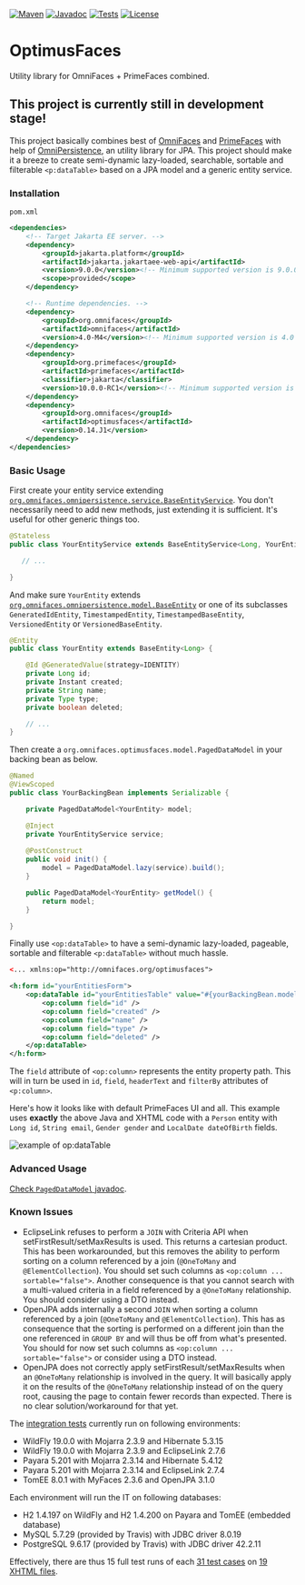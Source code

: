 [![Maven](https://img.shields.io/maven-metadata/v/https/repo.maven.apache.org/maven2/org/omnifaces/optimusfaces/maven-metadata.xml.svg)](https://repo.maven.apache.org/maven2/org/omnifaces/optimusfaces/)
[![Javadoc](https://javadoc.io/badge/org.omnifaces/optimusfaces.svg)](https://javadoc.io/doc/org.omnifaces/optimusfaces) 
[![Tests](https://github.com/omnifaces/optimusfaces/actions/workflows/maven.yml/badge.svg)](https://github.com/omnifaces/optimusfaces/actions)
[![License](https://img.shields.io/:license-apache-blue.svg)](https://www.apache.org/licenses/LICENSE-2.0.html)

# OptimusFaces

Utility library for OmniFaces + PrimeFaces combined.


## This project is currently still in development stage!

This project basically combines best of [OmniFaces](http://omnifaces.org/) and [PrimeFaces](http://www.primefaces.org/) with help of [OmniPersistence](https://github.com/omnifaces/omnipersistence), an utility library for JPA. This project should make it a breeze to create semi-dynamic lazy-loaded, searchable, sortable and filterable `<p:dataTable>` based on a JPA model and a generic entity service.


### Installation

`pom.xml`

```XML
<dependencies>
    <!-- Target Jakarta EE server. -->
    <dependency>
        <groupId>jakarta.platform</groupId>
        <artifactId>jakarta.jakartaee-web-api</artifactId>
        <version>9.0.0</version><!-- Minimum supported version is 9.0.0 -->
        <scope>provided</scope>
    </dependency>

    <!-- Runtime dependencies. -->
    <dependency>
        <groupId>org.omnifaces</groupId>
        <artifactId>omnifaces</artifactId>
        <version>4.0-M4</version><!-- Minimum supported version is 4.0 -->
    </dependency>
    <dependency>
        <groupId>org.primefaces</groupId>
        <artifactId>primefaces</artifactId>
        <classifier>jakarta</classifier>
        <version>10.0.0-RC1</version><!-- Minimum supported version is 10.0.0 -->
    </dependency>
    <dependency>
        <groupId>org.omnifaces</groupId>
        <artifactId>optimusfaces</artifactId>
        <version>0.14.J1</version>
    </dependency>
</dependencies>
```

### Basic Usage

First create your entity service extending [`org.omnifaces.omnipersistence.service.BaseEntityService`](https://static.javadoc.io/org.omnifaces/omnipersistence/latest/org/omnifaces/persistence/service/BaseEntityService.html). You don't necessarily need to add new methods, just extending it is sufficient. It's useful for other generic things too.

```Java
@Stateless
public class YourEntityService extends BaseEntityService<Long, YourEntity> {

   // ...

}
```

And make sure `YourEntity` extends [`org.omnifaces.omnipersistence.model.BaseEntity`](https://static.javadoc.io/org.omnifaces/omnipersistence/latest/org/omnifaces/persistence/model/BaseEntity.html) or one of its subclasses `GeneratedIdEntity`, `TimestampedEntity`, `TimestampedBaseEntity`, `VersionedEntity` or `VersionedBaseEntity`.

```Java
@Entity
public class YourEntity extends BaseEntity<Long> {

    @Id @GeneratedValue(strategy=IDENTITY)
    private Long id;
    private Instant created;
    private String name;
    private Type type;
    private boolean deleted;

    // ...
}
```

Then create a `org.omnifaces.optimusfaces.model.PagedDataModel` in your backing bean as below.

```Java
@Named
@ViewScoped
public class YourBackingBean implements Serializable {

    private PagedDataModel<YourEntity> model;

    @Inject
    private YourEntityService service;
    
    @PostConstruct
    public void init() {
        model = PagedDataModel.lazy(service).build();
    }

    public PagedDataModel<YourEntity> getModel() {
        return model;
    }

}
```

Finally use `<op:dataTable>` to have a semi-dynamic lazy-loaded, pageable, sortable and filterable 
`<p:dataTable>` without much hassle.

```XML
<... xmlns:op="http://omnifaces.org/optimusfaces">

<h:form id="yourEntitiesForm">
    <op:dataTable id="yourEntitiesTable" value="#{yourBackingBean.model}">
        <op:column field="id" />
        <op:column field="created" />
        <op:column field="name" />
        <op:column field="type" />
        <op:column field="deleted" />
    </op:dataTable>
</h:form>
```

The `field` attribute of `<op:column>` represents the entity property path. This will
in turn be used in `id`, `field`, `headerText` and `filterBy` attributes
of `<p:column>`.

Here's how it looks like with default PrimeFaces UI and all. This example uses **exactly** the above Java and XHTML code with a `Person` entity with `Long id`, `String email`, `Gender gender` and `LocalDate dateOfBirth` fields.

![example of op:dataTable](https://i.imgur.com/VJyNKMH.png)


### Advanced Usage

[Check `PagedDataModel` javadoc](http://static.javadoc.io/org.omnifaces/optimusfaces/latest/org/omnifaces/optimusfaces/model/PagedDataModel.html).


### Known Issues

- EclipseLink refuses to perform a `JOIN` with Criteria API when setFirstResult/setMaxResults is used. This returns a cartesian product. This has been workarounded, but this removes the ability to perform sorting on a column referenced by a join (`@OneToMany` and `@ElementCollection`). You should set such columns as `<op:column ... sortable="false">`. Another consequence is that you cannot search with a multi-valued criteria in a field referenced by a `@OneToMany` relationship. You should consider using a DTO instead.
- OpenJPA adds internally a second `JOIN` when sorting a column referenced by a join (`@OneToMany` and `@ElementCollection`). This has as consequence that the sorting is performed on a different join than the one referenced in `GROUP BY` and will thus be off from what's presented. You should for now set such columns as `<op:column ... sortable="false">` or consider using a DTO instead.
- OpenJPA does not correctly apply setFirstResult/setMaxResults when an `@OneToMany` relationship is involved in the query. It will basically apply it on the results of the `@OneToMany` relationship instead of on the query root, causing the page to contain fewer records than expected. There is no clear solution/workaround for that yet.

The [integration tests](https://github.com/omnifaces/optimusfaces/tree/develop/src/test/java/org/omnifaces/optimusfaces/test) currently run on following environments:
- WildFly 19.0.0 with Mojarra 2.3.9 and Hibernate 5.3.15
- WildFly 19.0.0 with Mojarra 2.3.9 and EclipseLink 2.7.6
- Payara 5.201 with Mojarra 2.3.14 and Hibernate 5.4.12
- Payara 5.201 with Mojarra 2.3.14 and EclipseLink 2.7.4
- TomEE 8.0.1 with MyFaces 2.3.6 and OpenJPA 3.1.0

Each environment will run the IT on following databases:
- H2 1.4.197 on WildFly and H2 1.4.200 on Payara and TomEE (embedded database)
- MySQL 5.7.29 (provided by Travis) with JDBC driver 8.0.19
- PostgreSQL 9.6.17 (provided by Travis) with JDBC driver 42.2.11

Effectively, there are thus 15 full test runs of each [31 test cases](https://github.com/omnifaces/optimusfaces/blob/develop/src/test/java/org/omnifaces/optimusfaces/test/OptimusFacesIT.java#L426) on [19 XHTML files](https://github.com/omnifaces/optimusfaces/tree/develop/src/test/resources/org.omnifaces.optimusfaces.test).
